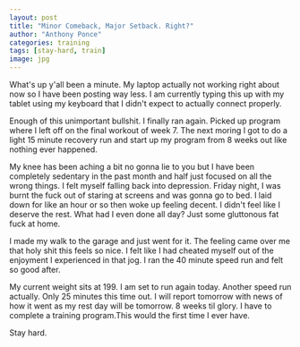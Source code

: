```yaml
---
layout: post
title: "Minor Comeback, Major Setback. Right?"
author: "Anthony Ponce"
categories: training
tags: [stay-hard, train]
image: jpg
---
```


What's up y'all been a minute. My laptop actually not working right about now so I have been posting way less. I am currently typing this up with my tablet using my keyboard that I didn't expect to actually connect properly. 

Enough of this unimportant bullshit. I finally ran again. Picked up program where I left off on the final workout of week 7. The next moring I got to do a light 15 minute recovery run and start up my program from 8 weeks out like nothing ever happened.

My knee has been aching a bit no gonna lie to you but I have been completely sedentary in the past month and half just focused on all the wrong things. I felt myself falling back into depression. Friday night, I was burnt the fuck out of staring at screens and was gonna go to bed. I laid down for like an hour or so then woke up feeling decent. I didn't feel like I deserve the rest. What had I even done all day? Just some gluttonous fat fuck at home. 

I made my walk to the garage and just went for it. The feeling came over me that holy shit this feels so nice. I felt like I had cheated myself out of the enjoyment I experienced in that jog. I ran the 40 minute speed run and felt so good after. 

My current weight sits at 199. I am set to run again today. Another speed run actually. Only 25 minutes this time out. I will report tomorrow with news of how it went as my rest day will be tomorrow. 8 weeks til glory. I have to complete a training program.This would the first time I ever have.

Stay hard.
